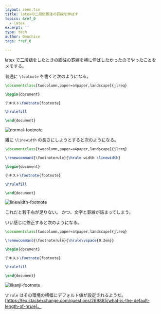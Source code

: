 ```yaml
---
layout: zenn.tsx
title: latexの二段組脚注の罫線を伸ばす
topics: &ref_0
  - latex
excerpt: ''
type: tech
author: Omochice
tags: *ref_0

---
```

latex で二段組をしたときの脚注の罫線を横に伸ばしたかったのでやったことをメモする。

普通に `\footnote` を書くと次のようになる。

```latex
\documentclass[twocolumn,paper=a4paper,landscape]{jlreq}

\begin{document}

テキスト\footnote{footnote}

\hrulefill

\end{document}
```

![normal-footnote](https://i.gyazo.com/8049505c6e361d5079ad9b0d66c221a9.png)

雑に `\linewidth` の長さにしようとすると次のようになる。

```latex
\documentclass[twocolumn,paper=a4paper,landscape]{jlreq}

\renewcommand{\footnoterule}{\hrule width \linewidth}

\begin{document}

テキスト\footnote{footnote}

\hrulefill

\end{document}
```

![linewidth-footnote](https://i.gyazo.com/7e948ee33298cd83ee082dfa18afdda4.png)

これだと若干右が足りない。
かつ、文字と罫線が詰まってしまう。

いい感じに修正すると次のようになる。

```latex
\documentclass[twocolumn,paper=a4paper,landscape]{jlreq}

\renewcommand{\footnoterule}{\hrule\vspace{0.3em}}

\begin{document}

テキスト\footnote{footnote}

\hrulefill

\end{document}
```

![iikanji-footnote](https://i.gyazo.com/8f560757f189a354c0cf48c3929bb8a1.png)

`\hrule` はその環境の横幅にデフォルト値が設定されるようだ。[https://tex.stackexchange.com/questions/269885/what-is-the-default-length-of-hrule]。

